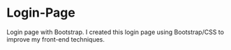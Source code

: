 # Login-Page
Login page with Bootstrap.
I created this login page using Bootstrap/CSS to improve my front-end techniques.
